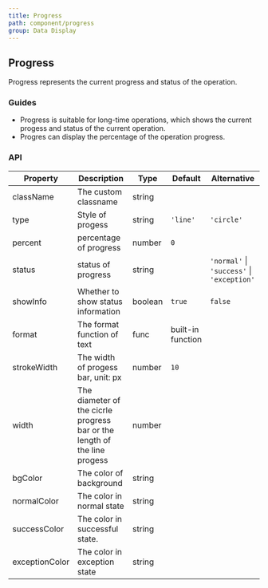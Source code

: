 ```yaml
---
title: Progress
path: component/progress
group: Data Display
---
```


## Progress

Progress represents the current progress and status of the operation.

### Guides

- Progress is suitable for long-time operations, which shows the current progess and status of the current operation.
- Progres can display the percentage of the operation progress.

### API

| Property       | Description                                                               | Type    | Default           | Alternative   |
| -------------- | ------------------------------------------------------------------------- | ------- | ----------------- | ------------- |
| className      | The custom classname                                                      | string  |                   |               |
| type           | Style of progess                                                          | string  | `'line'`          | `'circle'`    |
| percent        | percentage of progress                                                    | number  | `0`               |               |
| status         | status of progress                                                        | string  |                   |  `'normal'` \| `'success'` \| `'exception'` |
| showInfo       | Whether to show status information                                        | boolean | `true`            | `false`       |
| format         | The format function of text                                               | func    | built-in function |               |
| strokeWidth    | The width of progess bar, unit: px                                        | number  | `10`              |               |
| width          | The diameter of the cicrle progress bar or the length of the line progess | number  |                   |               |
| bgColor        | The color of background                                                   | string  |                   |               |
| normalColor    | The color in normal state                                                 | string  |                   |               |
| successColor   | The color in successful state.                                            | string  |                   |               |
| exceptionColor | The color in exception state                                              | string  |                   |               |
